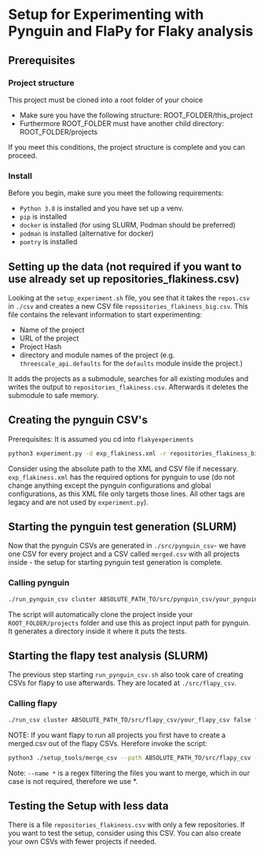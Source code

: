 # Setup for Experimenting with Pynguin and FlaPy for Flaky analysis

## Prerequisites
### Project structure
This project must be cloned into a root folder of your choice
- Make sure you have the following structure: ROOT_FOLDER/this_project
- Furthermore ROOT_FOLDER must have another child directory: ROOT_FOLDER/projects

If you meet this conditions, the project structure is complete and you can proceed.
### Install
Before you begin, make sure you meet the following requirements:
- `Python 3.8` is installed and you have set up a venv.
- `pip` is installed
- `docker` is installed (for using SLURM, Podman should be preferred)
- `podman` is installed (alternative for docker)
- `poetry` is installed

## Setting up the data (not required if you want to use already set up repositories_flakiness.csv)
Looking at the `setup_experiment.sh` file, you see that it takes the `repos.csv` in `./csv`
and creates a new CSV file `repositories_flakiness_big.csv`. This file contains the relevant information
to start experimenting:
- Name of the project
- URL of the project
- Project Hash
- directory and module names of the project (e.g. `threescale_api.defaults` for the `defaults` module inside the project.)

It adds the projects as a submodule, searches for all existing modules and writes the output to `repositories_flakiness.csv`.
Afterwards it deletes the submodule to safe memory.

## Creating the pynguin CSV's
Prerequisites: It is assumed you cd into `flakyexperiments`
```bash
python3 experiment.py -d exp_flakiness.xml -r repositories_flakiness_big.csv
```
Consider using the absolute path to the XML and CSV file if necessary. `exp_flakiness.xml` has the required
options for pynguin to use (do not change anything except the pynguin configurations and global configurations, as 
this XML file only targets those lines. All other tags are legacy and are not used by `experiment.py`).
## Starting the pynguin test generation (SLURM)
Now that the pynguin CSVs are generated in `./src/pynguin_csv`-
we have one CSV for every project and a CSV called `merged.csv` with all projects inside -
the setup for starting pynguin test generation is complete.
### Calling pynguin
````bash
./run_pynguin_csv cluster ABSOLUTE_PATH_TO/src/pynguin_csv/your_pynguin.csv
````
The script will automatically clone the project inside your `ROOT_FOLDER/projects` folder and use this
as project input path for pynguin. It generates a directory inside it where it puts the tests.

## Starting the flapy test analysis (SLURM)
The previous step starting `run_pynguin_csv.sh` also took care of creating
CSVs for flapy to use afterwards. They are located at `./src/flapy_csv`.
### Calling flapy
````bash
./run_csv cluster ABSOLUTE_PATH_TO/src/flapy_csv/your_flapy_csv false "" RESULTS_FOLDER
````
NOTE: If you want flapy to run all projects you first have to create a merged.csv out of the 
flapy CSVs. Herefore invoke the script:
````bash
python3 ./setup_tools/merge_csv --path ABSOLUTE_PATH_TO/src/flapy_csv --name *
````
Note: `--name *` is a regex filtering the files you want to merge, which in our case is not required,
therefore we use *.


## Testing the Setup with less data
There is a file `repositories_flakiness.csv` with only a few repositories. If you want to test the setup, consider using this CSV.
You can also create your own CSVs with fewer projects if needed.
